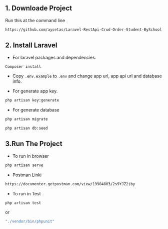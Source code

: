 ## 1. Downloade Project
Run this at the command line<br>
```bash
https://github.com/aysetas/Laravel-RestApi-Crud-Order-Student-BySchool.git
```
## 2. Install Laravel
- For laravel packages and dependencies.
```bash
Composer install
```
- Copy `.env.example` to `.env` and change app url, app api url and database info.

- For generate app key.
```bash
php artisan key:generate
``` 

- For generate database
```bash
php artisan migrate 
``` 
```bash
php artisan db:seed 
```
## 3.Run The Project

- To run in browser
```bash
php artisan serve
``` 
- Postman Linki
```bash
https://documenter.getpostman.com/view/19904803/2s9YJZ2iby
``` 
- To run in Test
```bash
php artisan test 
``` 
or
```bash
"./vendor/bin/phpunit"
```
